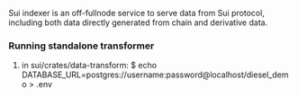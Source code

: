 Sui indexer is an off-fullnode service to serve data from Sui protocol, including both data directly generated from chain and derivative data.

### Running standalone transformer

1. in sui/crates/data-transform:
$ echo DATABASE_URL=postgres://username:password@localhost/diesel_demo > .env

